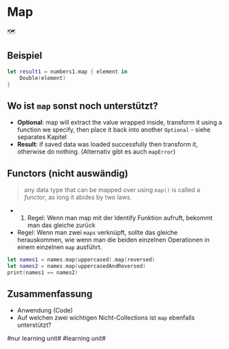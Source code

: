 # Map
🗺️
## Beispiel

```swift
let result1 = numbers1.map { element in
    Double(element)
}
```

## Wo ist `map` sonst noch unterstützt?

- **Optional**: map will extract the value wrapped inside, transform it using a function we specify, then place it back into another `Optional` - siehe separates Kapitel
- **Result**: if saved data was loaded successfully then transform it, otherwise do nothing. (Alternativ gibt es auch `mapError`)

## Functors (nicht auswändig)

> any data type that can be mapped over using `map()` is called a _functor_, as long it abides by two laws.

- 1. Regel: Wenn man map mit der Identify Funktion aufruft, bekommt man das gleiche zurück
- Regel: Wenn man zwei `maps` verknüpft, sollte das gleiche herauskommen, wie wenn man die beiden einzelnen Operationen in einem einzelnen `map` ausführt.

```swift
let names1 = names.map(uppercased).map(reversed)
let names2 = names.map(uppercasedAndReversed)
print(names1 == names2)
```


## Zusammenfassung
- Anwendung (Code)
- Auf welchen zwei wichtigen Nicht-Collections ist `map` ebenfalls unterstützt?


#nur learning unit# #learning unit#